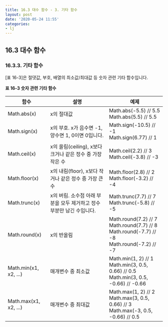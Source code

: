 ```yaml
---
title: 16.3 대수 함수 - 3. 기타 함수
layout: post
date: '2020-05-24 11:55'
categories:
- lj
---
```


## 16.3 대수 함수

### 16.3.3. 기타 함수

[표 16-3]은 절댓값, 부호, 배열의 최소값/최대값 등 숫자 관련 기타 함수입니다.

**표 16-3 숫자 관련 기타 함수**

|함수|설명|예제|
|----|----|----|
|Math.abs(x)|x의 절대값|Math.abs(-5.5) // 5.5 <br> Math.abs(5.5) // 5.5|
|Math.sign(x)|x의 부호. x가 음수면 -1, 양수면 1, 0이면 0입니다.|Math.sign(-10.5) // -1 <br> Math.sign(6.77) // 1|
|Math.ceil(x)|x의 올림(ceiling), x보다 크거나 같은 정수 중 가장 작은 수|Math.ceil(2.2) // 3 <br> Math.ceil(-3.8) // -3|
|Math.floor(x)|x의 내림(floor), x보다 작거나 같은 정수 중 가장 큰 수| Math.floor(2.8) // 2 <br> Math.floor(-3.2) // -4|
|Math.trunc(x)|x의 버림. 소수점 아래 부분을 모두 제거하고 정수 부분만 남긴 수입니다.|Math.trunc(7.7) // 7 <br> Math.trunc(-5.8) // -5|
|Math.round(x)|x의 반올림|Math.round(7.2) // 7 <br> Math.round(7.7) // 8 <br> Math.round(-7.7) // -8 <br> Math.round(-7.2) // -7|
|Math.min(x1, x2, ...)|매개변수 중 최소값|Math.min(1, 2) // 1 <br> Math.min(3, 0.5, 0.66) // 0.5 <br> Math.min(3, 0.5, -0.66) // -0.66|
|Math.max(x1, x2, ...)|매개변수 중 최대값|Math.max(1, 2) // 2 <br> Math.max(3, 0.5, 0.66) // 3 <br> Math.max(-3, 0.5, -0.66) // 0.5|